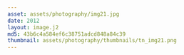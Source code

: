 ```yaml
---
asset: assets/photography/img21.jpg
date: 2012
layout: image.j2
md5: 43b6c4a584ef6c38751adcd848a84c39
thumbnail: assets/photography/thumbnails/tn_img21.png
---
```


